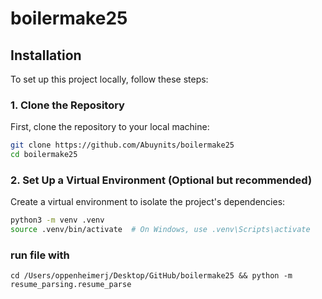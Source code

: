 # boilermake25

## Installation

To set up this project locally, follow these steps:

### 1. Clone the Repository
First, clone the repository to your local machine:
```bash
git clone https://github.com/Abuynits/boilermake25
cd boilermake25
```

### 2. Set Up a Virtual Environment (Optional but recommended)
Create a virtual environment to isolate the project's dependencies:
```bash
python3 -m venv .venv
source .venv/bin/activate  # On Windows, use .venv\Scripts\activate
```



### run file with

```
cd /Users/oppenheimerj/Desktop/GitHub/boilermake25 && python -m resume_parsing.resume_parse
```